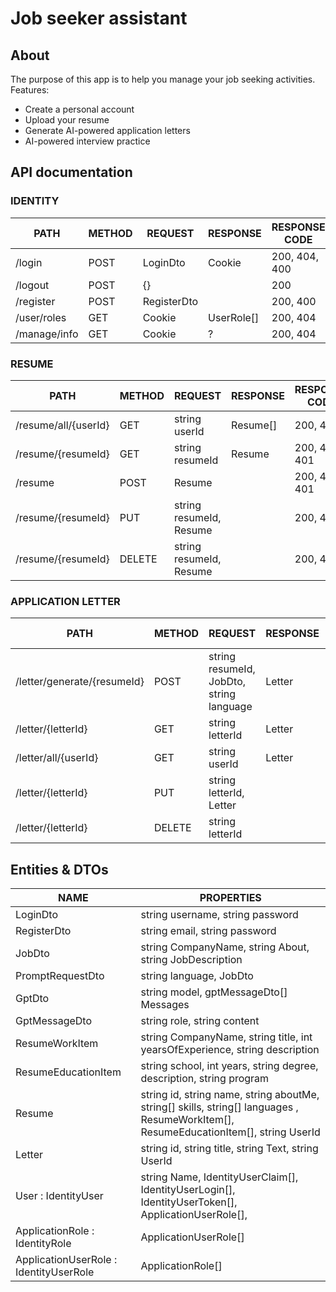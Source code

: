 # Job seeker assistant

## About

The purpose of this app is to help you manage your job seeking activities. Features:

<ul>
    <li>Create a personal account</li>
    <li>Upload your resume</li>
    <li>Generate AI-powered application letters</li>
    <li>AI-powered interview practice</li>
</ul>

## API documentation

### IDENTITY

| PATH         | METHOD | REQUEST     | RESPONSE   | RESPONSE CODE |
| ------------ | ------ | ----------- | ---------- | ------------- |
| /login       | POST   | LoginDto    | Cookie     | 200, 404, 400 |
| /logout      | POST   | {}          |            | 200           |
| /register    | POST   | RegisterDto |            | 200, 400      |
| /user/roles  | GET    | Cookie      | UserRole[] | 200, 404      |
| /manage/info | GET    | Cookie      | ?          | 200, 404      |

### RESUME

| PATH                 | METHOD | REQUEST                 | RESPONSE | RESPONSE CODE |
| -------------------- | ------ | ----------------------- | -------- | ------------- |
| /resume/all/{userId} | GET    | string userId           | Resume[] | 200, 401      |
| /resume/{resumeId}   | GET    | string resumeId         | Resume   | 200, 404, 401 |
| /resume              | POST   | Resume                  |          | 200, 404, 401 |
| /resume/{resumeId}   | PUT    | string resumeId, Resume |          | 200, 401      |
| /resume/{resumeId}   | DELETE | string resumeId, Resume |          | 200, 401      |

### APPLICATION LETTER

| PATH                        | METHOD | REQUEST                                  | RESPONSE | RESPONSE CODE |
| --------------------------- | ------ | ---------------------------------------- | -------- | ------------- |
| /letter/generate/{resumeId} | POST   | string resumeId, JobDto, string language | Letter   | 200, 401      |
| /letter/{letterId}          | GET    | string letterId                          | Letter   | 200, 404, 401 |
| /letter/all/{userId}        | GET    | string userId                            | Letter   | 200, 404, 401 |
| /letter/{letterId}          | PUT    | string letterId, Letter                  |          | 200, 401      |
| /letter/{letterId}          | DELETE | string letterId                          |          | 200, 401      |

## Entities & DTOs

| NAME                                   | PROPERTIES                                                                                                                           |
| -------------------------------------- | ------------------------------------------------------------------------------------------------------------------------------------ |
| LoginDto                               | string username, string password                                                                                                     |
| RegisterDto                            | string email, string password                                                                                                        |
| JobDto                                 | string CompanyName, string About, string JobDescription                                                                              |
| PromptRequestDto                       | string language, JobDto                                                                                                              |
| GptDto                                 | string model, gptMessageDto[] Messages                                                                                               |
| GptMessageDto                          | string role, string content                                                                                                          |
| ResumeWorkItem                         | string CompanyName, string title, int yearsOfExperience, string description                                                          |
| ResumeEducationItem                    | string school, int years, string degree, description, string program                                                                 |
| Resume                                 | string id, string name, string aboutMe, string[] skills, string[] languages , ResumeWorkItem[], ResumeEducationItem[], string UserId |
| Letter                                 | string id, string title, string Text, string UserId                                                                                  |
| User : IdentityUser                    | string Name, IdentityUserClaim[], IdentityUserLogin[], IdentityUserToken[], ApplicationUserRole[],                                   |
| ApplicationRole : IdentityRole         | ApplicationUserRole[]                                                                                                                |
| ApplicationUserRole : IdentityUserRole | ApplicationRole[]                                                                                                                    |
